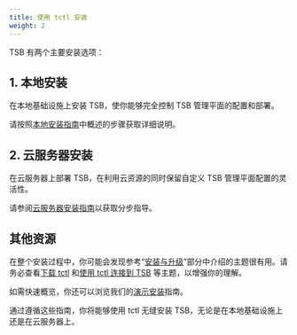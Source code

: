 ```yaml
---
title: 使用 tctl 安装
weight: 2
---
```


 TSB 有两个主要安装选项：

## 1. 本地安装

在本地基础设施上安装 TSB，使你能够完全控制 TSB 管理平面的配置和部署。

请按照[本地安装指南](../on-premise-installation)中概述的步骤获取详细说明。

## 2. 云服务器安装

在云服务器上部署 TSB，在利用云资源的同时保留自定义 TSB 管理平面配置的灵活性。

请参阅[云服务器安装指南](../cloud-server-installation)以获取分步指导。

##  其他资源

在整个安装过程中，你可能会发现参考“[安装与升级](../)”部分中介绍的主题很有用。请务必查看[下载 tctl](../requirements-and-download) 和[使用 tctl 连接到 TSB](../tctl-connect) 等主题，以增强你的理解。

如需快速概览，你还可以浏览我们的[演示安装](../demo-installation)指南。

通过遵循这些指南，你将能够使用 tctl 无缝安装 TSB，无论是在本地基础设施上还是在云服务器上。
